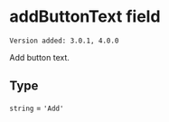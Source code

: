 # addButtonText field

`Version added: 3.0.1, 4.0.0`

Add button text.

## Type

`string` = `'Add'`
